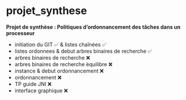 # projet_synthese

**Projet de synthèse : Politiques d’ordonnancement des tâches dans un processeur**

- initiation du GIT ✅ & listes chaînées ✅
- listes ordonnees & debut arbres binaires de recherche ✅
- arbres binaires de recherche ❌
- arbres binaires de recherche ́equilibre ❌
- instance & debut ordonnancement ❌
- ordonnancement ❌
- TP guide JNI ❌
- interface graphique ❌
